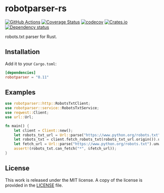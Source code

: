 # robotparser-rs

[![GitHub Actions](https://github.com/messense/robotparser-rs/workflows/CI/badge.svg)](https://github.com/messense/robotparser-rs/actions?query=workflow%3ACI)
[![Coverage Status](https://coveralls.io/repos/messense/robotparser-rs/badge.svg)](https://coveralls.io/r/messense/robotparser-rs)
[![codecov](https://codecov.io/gh/messense/robotparser-rs/branch/master/graph/badge.svg)](https://codecov.io/gh/messense/robotparser-rs)
[![Crates.io](https://img.shields.io/crates/v/robotparser.svg)](https://crates.io/crates/robotparser)
[![Dependency status](https://deps.rs/repo/github/messense/robotparser-rs/status.svg)](https://deps.rs/repo/github/messense/robotparser-rs)

robots.txt parser for Rust.


## Installation

Add it to your ``Cargo.toml``:

```toml
[dependencies]
robotparser = "0.11"
```


## Examples

```rust
use robotparser::http::RobotsTxtClient;
use robotparser::service::RobotsTxtService;
use reqwest::Client;
use url::Url;

fn main() {
    let client = Client::new();
    let robots_txt_url = Url::parse("https://www.python.org/robots.txt").unwrap();
    let robots_txt = client.fetch_robots_txt(robots_txt_url.origin()).unwrap().get_result();
    let fetch_url = Url::parse("https://www.python.org/robots.txt").unwrap();
    assert!(robots_txt.can_fetch("*", &fetch_url));
}
```


## License

This work is released under the MIT license. A copy of the license is provided in the [LICENSE](./LICENSE) file.
